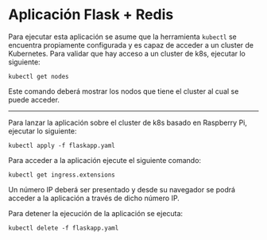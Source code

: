 # Aplicación Flask + Redis 

Para ejecutar esta aplicación se asume que la herramienta `kubectl` se encuentra propiamente configurada y es capaz de acceder a un cluster de Kubernetes.
Para validar que hay acceso a un cluster de k8s, ejecutar lo siguiente:

```
kubectl get nodes
```

Este comando deberá mostrar los nodos que tiene el cluster al cual se puede acceder.

---

Para lanzar la aplicación sobre el cluster de k8s basado en Raspberry Pi, ejecutar lo siguiente:

```
kubectl apply -f flaskapp.yaml
```

Para acceder a la aplicación ejecute el siguiente comando: 

```
kubectl get ingress.extensions
```

Un número IP deberá ser presentado y desde su navegador se podrá acceder a la aplicación a través de dicho número IP.

Para detener la ejecución de la aplicación se ejecuta:

```
kubectl delete -f flaskapp.yaml
```
